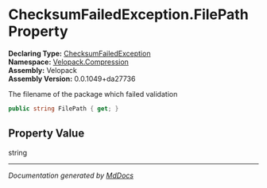 ﻿<!--  
  <auto-generated>   
    The contents of this file were generated by a tool.  
    Changes to this file may be list if the file is regenerated  
  </auto-generated>   
-->

# ChecksumFailedException.FilePath Property

**Declaring Type:** [ChecksumFailedException](../index.md)  
**Namespace:** [Velopack.Compression](../../index.md)  
**Assembly:** Velopack  
**Assembly Version:** 0.0.1049+da27736

The filename of the package which failed validation

```csharp
public string FilePath { get; }
```

## Property Value

string

___

*Documentation generated by [MdDocs](https://github.com/ap0llo/mddocs)*
